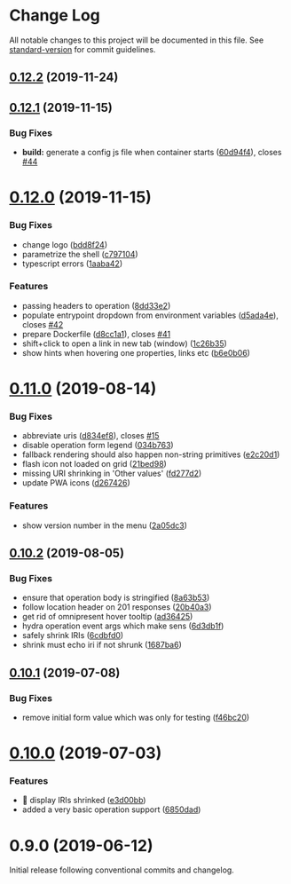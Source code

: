 # Change Log

All notable changes to this project will be documented in this file. See [standard-version](https://github.com/conventional-changelog/standard-version) for commit guidelines.

<a name="0.12.2"></a>
## [0.12.2](https://github.com/hypermedia-app/generic-hypermedia-app/compare/v0.12.1...v0.12.2) (2019-11-24)



<a name="0.12.1"></a>
## [0.12.1](https://github.com/hypermedia-app/generic-hypermedia-app/compare/v0.12.0...v0.12.1) (2019-11-15)


### Bug Fixes

* **build:** generate a config js file when container starts ([60d94f4](https://github.com/hypermedia-app/generic-hypermedia-app/commit/60d94f4)), closes [#44](https://github.com/hypermedia-app/generic-hypermedia-app/issues/44)



<a name="0.12.0"></a>
# [0.12.0](https://github.com/hypermedia-app/generic-hypermedia-app/compare/v0.11.0...v0.12.0) (2019-11-15)


### Bug Fixes

* change logo ([bdd8f24](https://github.com/hypermedia-app/generic-hypermedia-app/commit/bdd8f24))
* parametrize the shell ([c797104](https://github.com/hypermedia-app/generic-hypermedia-app/commit/c797104))
* typescript errors ([1aaba42](https://github.com/hypermedia-app/generic-hypermedia-app/commit/1aaba42))


### Features

* passing headers to operation ([8dd33e2](https://github.com/hypermedia-app/generic-hypermedia-app/commit/8dd33e2))
* populate entrypoint dropdown from environment variables ([d5ada4e](https://github.com/hypermedia-app/generic-hypermedia-app/commit/d5ada4e)), closes [#42](https://github.com/hypermedia-app/generic-hypermedia-app/issues/42)
* prepare Dockerfile ([d8cc1a1](https://github.com/hypermedia-app/generic-hypermedia-app/commit/d8cc1a1)), closes [#41](https://github.com/hypermedia-app/generic-hypermedia-app/issues/41)
* shift+click to open a link in new tab (window) ([1c26b35](https://github.com/hypermedia-app/generic-hypermedia-app/commit/1c26b35))
* show hints when hovering one properties, links etc ([b6e0b06](https://github.com/hypermedia-app/generic-hypermedia-app/commit/b6e0b06))



<a name="0.11.0"></a>
# [0.11.0](https://github.com/hypermedia-app/generic-hypermedia-app/compare/v0.10.2...v0.11.0) (2019-08-14)


### Bug Fixes

* abbreviate uris ([d834ef8](https://github.com/hypermedia-app/generic-hypermedia-app/commit/d834ef8)), closes [#15](https://github.com/hypermedia-app/generic-hypermedia-app/issues/15)
* disable operation form legend ([034b763](https://github.com/hypermedia-app/generic-hypermedia-app/commit/034b763))
* fallback rendering should also happen non-string primitives ([e2c20d1](https://github.com/hypermedia-app/generic-hypermedia-app/commit/e2c20d1))
* flash icon not loaded on grid ([21bed98](https://github.com/hypermedia-app/generic-hypermedia-app/commit/21bed98))
* missing URI shrinking in 'Other values' ([fd277d2](https://github.com/hypermedia-app/generic-hypermedia-app/commit/fd277d2))
* update PWA icons ([d267426](https://github.com/hypermedia-app/generic-hypermedia-app/commit/d267426))


### Features

* show version number in the menu ([2a05dc3](https://github.com/hypermedia-app/generic-hypermedia-app/commit/2a05dc3))



<a name="0.10.2"></a>
## [0.10.2](https://github.com/hypermedia-app/generic-hypermedia-app/compare/v0.10.1...v0.10.2) (2019-08-05)


### Bug Fixes

* ensure that operation body is stringified ([8a63b53](https://github.com/hypermedia-app/generic-hypermedia-app/commit/8a63b53))
* follow location header on 201 responses ([20b40a3](https://github.com/hypermedia-app/generic-hypermedia-app/commit/20b40a3))
* get rid of omnipresent hover tooltip ([ad36425](https://github.com/hypermedia-app/generic-hypermedia-app/commit/ad36425))
* hydra operation event args which make sens ([6d3db1f](https://github.com/hypermedia-app/generic-hypermedia-app/commit/6d3db1f))
* safely shrink IRIs ([6cdbfd0](https://github.com/hypermedia-app/generic-hypermedia-app/commit/6cdbfd0))
* shrink must echo iri if not shrunk ([1687ba6](https://github.com/hypermedia-app/generic-hypermedia-app/commit/1687ba6))



<a name="0.10.1"></a>
## [0.10.1](https://github.com/hypermedia-app/generic-hypermedia-app/compare/v0.10.0...v0.10.1) (2019-07-08)


### Bug Fixes

* remove initial form value which was only for testing ([f46bc20](https://github.com/hypermedia-app/generic-hypermedia-app/commit/f46bc20))



<a name="0.10.0"></a>
# [0.10.0](https://github.com/hypermedia-app/generic-hypermedia-app/compare/v0.9.0...v0.10.0) (2019-07-03)


### Features

* 🎸 display IRIs shrinked ([e3d00bb](https://github.com/hypermedia-app/generic-hypermedia-app/commit/e3d00bb))
* added a very basic operation support ([6850dad](https://github.com/hypermedia-app/generic-hypermedia-app/commit/6850dad))



<a name="0.9.0"></a>
# 0.9.0 (2019-06-12)

Initial release following conventional commits and changelog.
